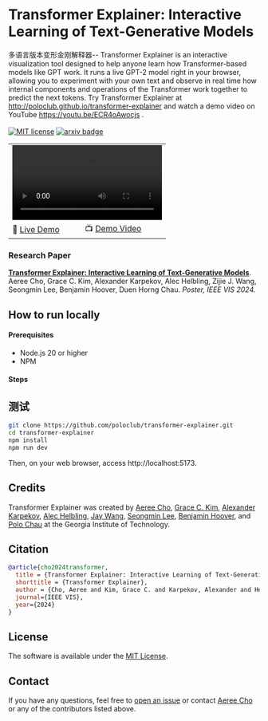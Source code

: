 # Transformer Explainer: Interactive Learning of Text-Generative Models
多语言版本变形金刚解释器--
Transformer Explainer is an interactive visualization tool designed to help anyone learn how Transformer-based models like GPT work. It runs a live GPT-2 model right in your browser, allowing you to experiment with your own text and observe in real time how internal components and operations of the Transformer work together to predict the next tokens. Try Transformer Explainer at http://poloclub.github.io/transformer-explainer and watch a demo video on YouTube https://youtu.be/ECR4oAwocjs .<br/><br/>
[![MIT license](http://img.shields.io/badge/license-MIT-brightgreen.svg)](http://opensource.org/licenses/MIT)
[![arxiv badge](https://img.shields.io/badge/arXiv-2408.04619-red)](https://arxiv.org/abs/2408.04619)

<table>
<tr>
    <td colspan="2"><video width="100%" src='https://github.com/poloclub/transformer-explainer/assets/5067740/5c2d6a9d-2cbf-4b01-9ce1-bdf8e190dc42'></td>
</tr>
<tr>    
    <td>🚀 <a href="http://poloclub.github.io/transformer-explainer">Live Demo</a></td>
    <td>📺 <a href="https://youtu.be/ECR4oAwocjs">Demo Video</a></td>
</tr>
</table>


### Research Paper
[**Transformer Explainer: Interactive Learning of Text-Generative Models**](https://arxiv.org/abs/2408.04619).
Aeree Cho, Grace C. Kim, Alexander Karpekov, Alec Helbling, Zijie J. Wang, Seongmin Lee, Benjamin Hoover, Duen Horng Chau.
*Poster, IEEE VIS 2024.*

## How to run locally

#### Prerequisites

- Node.js 20 or higher
- NPM

#### Steps
## 测试
```bash
git clone https://github.com/poloclub/transformer-explainer.git
cd transformer-explainer
npm install
npm run dev
```

Then, on your web browser, access http://localhost:5173.

## Credits

Transformer Explainer was created by <a href="https://aereeeee.github.io/" target="_blank">Aeree Cho</a>, <a href="https://www.linkedin.com/in/chaeyeonggracekim/" target="_blank">Grace C. Kim</a>, <a href="https://alexkarpekov.com/" target="_blank">Alexander Karpekov</a>, <a href="https://alechelbling.com/" target="_blank">Alec Helbling</a>, <a href="https://zijie.wang/" target="_blank">Jay Wang</a>, <a href="https://seongmin.xyz/" target="_blank">Seongmin Lee</a>, <a href="https://bhoov.com/" target="_blank">Benjamin Hoover</a>, and <a href="https://poloclub.github.io/polochau/" target="_blank">Polo Chau</a> at the Georgia Institute of Technology.

## Citation

```bibTeX
@article{cho2024transformer,
  title = {Transformer Explainer: Interactive Learning of Text-Generative Models},
  shorttitle = {Transformer Explainer},
  author = {Cho, Aeree and Kim, Grace C. and Karpekov, Alexander and Helbling, Alec and Wang, Zijie J. and Lee, Seongmin and Hoover, Benjamin and Chau, Duen Horng},
  journal={IEEE VIS},
  year={2024}
}
```

## License

The software is available under the [MIT License](https://github.com/poloclub/transformer-explainer/blob/main/LICENSE).

## Contact

If you have any questions, feel free to [open an issue](https://github.com/poloclub/transformer-explainer/issues/new/choose) or contact [Aeree Cho](https://aereeeee.github.io/) or any of the contributors listed above.
##